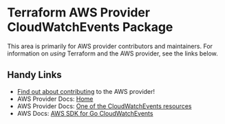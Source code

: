 # Terraform AWS Provider CloudWatchEvents Package
<!-- markdownlint-disable MD026 -->
This area is primarily for AWS provider contributors and maintainers. For information on _using_ Terraform and the AWS provider, see the links below.


## Handy Links
* [Find out about contributing](../../../docs/contributing) to the AWS provider!
* AWS Provider Docs: [Home](https://registry.terraform.io/providers/hashicorp/aws/latest/docs)
* AWS Provider Docs: [One of the CloudWatchEvents resources](https://registry.terraform.io/providers/hashicorp/aws/latest/docs/resources/cloudwatchevents_rule)
* AWS Docs: [AWS SDK for Go CloudWatchEvents](https://docs.aws.amazon.com/sdk-for-go/api/service/cloudwatchevents/)
